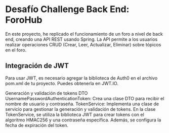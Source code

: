 # Desafío Challenge Back End: ForoHub
En este proyecto, he replicado el funcionamiento de un foro a nivel de back end, creando una API REST usando Spring. La API permite a los usuarios realizar operaciones CRUD (Crear, Leer, Actualizar, Eliminar) sobre tópicos en el foro.


## Integración de JWT
Para usar JWT, es necesario agregar la biblioteca de Auth0 en el archivo pom.xml de tu proyecto. Puedes obtenerla en JWT.IO.

Generación y validación de tokens
DTO UsernamePasswordAuthenticationToken: Crea una clase DTO para recibir el nombre de usuario y contraseña.
TokenService: Implementa una clase de servicio para gestionar la generación y validación de tokens.
En la clase TokenService, se utiliza la biblioteca JWT para crear tokens con el algoritmo HMAC256 y una contraseña específica. Además, se configura la fecha de expiración del token.